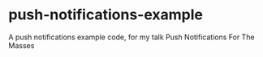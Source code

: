 # push-notifications-example
A push notifications example code, for my talk Push Notifications For The Masses
